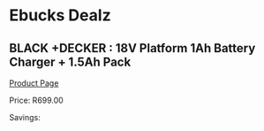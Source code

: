 
# Ebucks Dealz
## BLACK +DECKER : 18V Platform 1Ah Battery Charger + 1.5Ah Pack
[Product Page](https://www.ebucks.com/web/shop/productSelected.do?prodId=1165456131&catId=370101825)

Price: R699.00

Savings: 


	